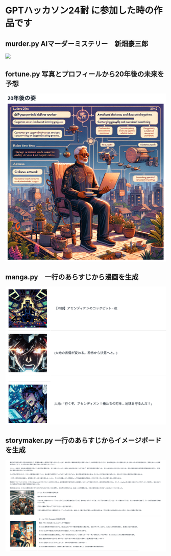 # GPTハッカソン24耐 に参加した時の作品です

## murder.py AIマーダーミステリー　新畑豪三郎

![](title.jpg)

## fortune.py   写真とプロフィールから20年後の未来を予想

![fortune.png](https://github.com/shi3z/GPThack-a-thon-24/blob/main/%20fortune.png?raw=true)

## manga.py　一行のあらすじから漫画を生成

![](manga.png)


## storymaker.py 一行のあらすじからイメージボードを生成

![](storymaker.png)

